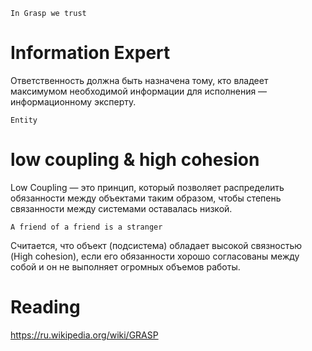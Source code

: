 `In Grasp we trust`

# Information Expert

Ответственность должна быть назначена тому, кто владеет максимумом необходимой информации для исполнения — информационному эксперту.

`Entity`

# low coupling & high cohesion

Low Coupling — это принцип, который позволяет распределить обязанности между объектами таким образом, чтобы степень связанности между системами оставалась низкой.

`A friend of a friend is a stranger`

Считается, что объект (подсистема) обладает высокой связностью (High cohesion), если его обязанности хорошо согласованы между собой и он не выполняет огромных объемов работы.

# Reading

https://ru.wikipedia.org/wiki/GRASP
